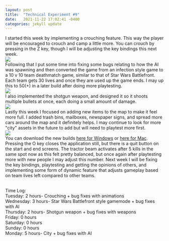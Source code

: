 ```yaml
---
layout: post
title:  "Technical Experiment #9"
date:   2021-11-22 17:02:41 -0400
categories: jekyll update
---
```

I started this week by implementing a crouching feature. This way the player will be encouraged to crouch and camp a little more. You can crouch by pressing in the Z key, though I will be adjusting the key bindings this next week.
<br>![](https://i.imgur.com/kshOVqu.gif)
<br>Following that I put some time into fixing some bugs relating to how the AI was spawning and then converted the game from an infection style game to a 10 v 10 team deathmatch game, similar to that of Star Wars Battlefront. Each team gets 30 lives and once they are used up the game ends. I may up this to 50(+) in a later build after doing more playtesting.
<br>![](https://i.imgur.com/C45Ustc.gif)
<br>I also implemented the shotgun weapon, and designed it so it shoots multiple bullets at once, each doing a small amount of damage.
<br>![](https://i.imgur.com/FuRP8BL.gif)
<br>Lastly this week I focused on adding new items to the map to make it feel more full. I added trash bins, mailboxes, newspaper signs, and spread more cars around the map and it definitely helps. I may continue to look for more "city" assets in the future to add but will need to playtest more first.
<br>![](https://i.imgur.com/WAWEbfS.png)
<br>You can download the new builds [here for Windows](https://drive.google.com/file/d/13pRgy9F9Xfb-oB9Uu-z3E3Old-9Xgua9/view?usp=sharing) or [here for Mac](https://drive.google.com/file/d/1TAvSCTm6FkSO175fh442eiXxcZrlAoiL/view?usp=sharing). Pressing the O key closes the application still, but there is a quit button on the start and end screens. The tractor beam activates after 5 kills in the same spot now as this felt pretty balanced, but once again after playtesting more with new people I may adjust this number. Next week I will be fixing the key bindings, playtesting and getting the opinions of others, and implementing some form of dynamic feature that adjusts gameplay based on team lives left compared to other teams.

<br>Time Log:
<br>Tuesday: 2 hours- Crouching + bug fixes with animations
<br>Wednesday: 3 hours- Star Wars Battlefront style gamemode + bug fixes with AI
<br>Thursday: 2 hours- Shotgun weapon + bug fixes with weapons
<br>Friday: 0 hours
<br>Saturday: 0 hours
<br>Sunday: 0 hours
<br>Monday: 5 hours- City + bug fixes with AI
